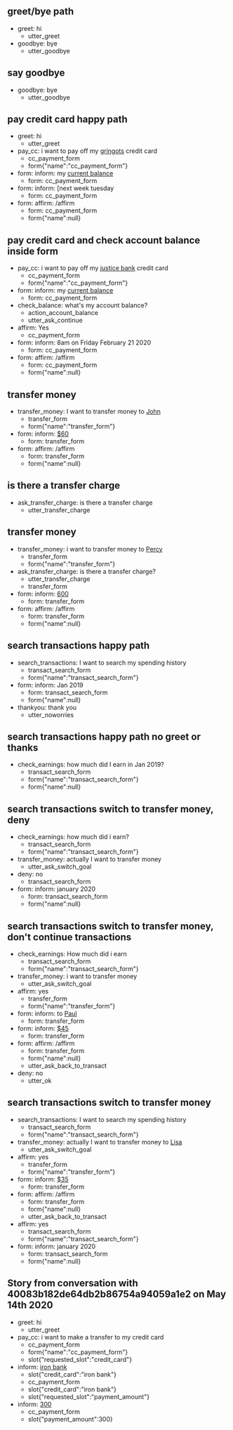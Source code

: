 ## greet/bye path
* greet: hi
    - utter_greet
* goodbye: bye
    - utter_goodbye

## say goodbye
* goodbye: bye
    - utter_goodbye

## pay credit card happy path
* greet: hi
    - utter_greet
* pay_cc: i want to pay off my [gringots](credit_card) credit card
    - cc_payment_form
    - form{"name":"cc_payment_form"}
* form: inform: my [current balance](payment_amount)
    - form: cc_payment_form
* form: inform: [next week tuesday
    - form: cc_payment_form
* form: affirm: /affirm
    - form: cc_payment_form
    - form{"name":null}

## pay credit card and check account balance inside form
* pay_cc: i want to pay off my [justice bank](credit_card) credit card
    - cc_payment_form
    - form{"name":"cc_payment_form"}
* form: inform: my [current balance](payment_amount)
    - form: cc_payment_form
* check_balance: what's my account balance?
    - action_account_balance
    - utter_ask_continue
* affirm: Yes
    - cc_payment_form
* form: inform: 8am on Friday February 21 2020
    - form: cc_payment_form
* form: affirm: /affirm
    - form: cc_payment_form
    - form{"name":null}

## transfer money
* transfer_money: I want to transfer money to [John](PERSON)
    - transfer_form
    - form{"name":"transfer_form"}
* form: inform: [$60](amount-of-money:60)
    - form: transfer_form
* form: affirm: /affirm
    - form: transfer_form
    - form{"name":null}

## is there a transfer charge
* ask_transfer_charge: is there a transfer charge
    - utter_transfer_charge

## transfer money
* transfer_money: i want to transfer money to [Percy](PERSON)
    - transfer_form
    - form{"name":"transfer_form"}
* ask_transfer_charge: is there a transfer charge?
    - utter_transfer_charge
    - transfer_form
* form: inform: [600](number)
    - form: transfer_form
* form: affirm: /affirm
    - form: transfer_form
    - form{"name":null}

## search transactions happy path
* search_transactions: I want to search my spending history
    - transact_search_form
    - form{"name":"transact_search_form"}
* form: inform: Jan 2019
    - form: transact_search_form
    - form{"name":null}
* thankyou: thank you
    - utter_noworries

## search transactions happy path no greet or thanks
* check_earnings: how much did I earn in Jan 2019?
    - transact_search_form
    - form{"name":"transact_search_form"}
    - form{"name":null}

## search transactions switch to transfer money, deny
* check_earnings: how much did i earn?
    - transact_search_form
    - form{"name":"transact_search_form"}
* transfer_money: actually I want to transfer money
    - utter_ask_switch_goal
* deny: no
    - transact_search_form
* form: inform: january 2020
    - form: transact_search_form
    - form{"name":null}

## search transactions switch to transfer money, don't continue transactions
* check_earnings: How much did i earn
    - transact_search_form
    - form{"name":"transact_search_form"}
* transfer_money: i want to transfer money
    - utter_ask_switch_goal
* affirm: yes
    - transfer_form
    - form{"name":"transfer_form"}
* form: inform: to [Paul](PERSON)
    - form: transfer_form
* form: inform: [$45](amount-of-money:45)
    - form: transfer_form
* form: affirm: /affirm
    - form: transfer_form
    - form{"name":null}
    - utter_ask_back_to_transact
* deny: no
    - utter_ok

## search transactions switch to transfer money
* search_transactions: I want to search my spending history
    - transact_search_form
    - form{"name":"transact_search_form"}
* transfer_money: actually I want to transfer money to [Lisa](PERSON)
    - utter_ask_switch_goal
* affirm: yes
    - transfer_form
    - form{"name":"transfer_form"}
* form: inform: [$35](amount-of-money:35)
    - form: transfer_form
* form: affirm: /affirm
    - form: transfer_form
    - form{"name":null}
    - utter_ask_back_to_transact
* affirm: yes
    - transact_search_form
    - form{"name":"transact_search_form"}
* form: inform: january 2020
    - form: transact_search_form
    - form{"name":null}

## Story from conversation with 40083b182de64db2b86754a94059a1e2 on May 14th 2020

* greet: hi
    - utter_greet
* pay_cc: i want to make a transfer to my credit card
    - cc_payment_form
    - form{"name":"cc_payment_form"}
    - slot{"requested_slot":"credit_card"}
* inform: [iron bank](credit_card)
    - slot{"credit_card":"iron bank"}
    - cc_payment_form
    - slot{"credit_card":"iron bank"}
    - slot{"requested_slot":"payment_amount"}
* inform: [300](amount-of-money)
    - cc_payment_form
    - slot{"payment_amount":300}
